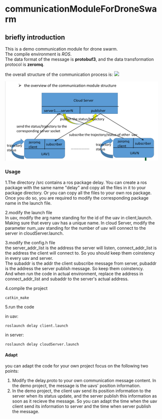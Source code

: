 # communicationModuleForDroneSwarm

## briefly introduction
This is a demo communication module for drone swarm.  
The compile environment is *ROS*.  
The data format of the message is **protobuf3**, and the data transformation protocol is **zeromq**.

the overall structure of the communication process is:
![](http://github.com/minggeX/communicationModuleForDroneSwarm/raw/main/protubuf.png)

![](http://github.com/minggeX/communicationModuleForDroneSwarm/raw/main/structure.png)

### Usage  
1.The directory /src contains a ros package delay. You can create a ros package with the same name "delay" and copy all the files in it to your package 
directory. Or you can copy all the files to your own ros package. Once you do so, you are required to modify the corresponding package name in the 
launch file.

2.modify the launch file  
In uav, modify the arg name standing for the id of the uav in client,launch. Making sure that every uav has a unique name.
In cloud Server, modify the parameter num_uav standing for the number of uav will connect to the server in cloudServer.launch.  

3.modify the config.h file  
the server_addr_list is the address the server will listen, connect_addr_list is the address the client will connect to. So you should keep them coinstency
in every uav and server.  
The subaddr is the addr the client subscribe message from server, pubaddr is the address the server publish message. So keep them coinstency.  
And when run the code in actual environment, replace the address in connect_addr_list and subaddr to the server's actual address.

4.compile the project  

    catkin_make

5.run the code  

in uav:

    roslaunch delay client.launch 
    
in server:

    roslaunch delay cloudServer.launch
    
#### Adapt
you can adapt the code for your own project focus on the following two points:
1. Modify the delay.proto to your own communication message content. In the demo project, the message is the uavs' position information.
2. In the demo project, the client uav send its position information to the server when its status update, and the server publish this information as soon as it recieve the message. So you can adapt the time when the uav client send its information to server and the time when server publish the message.


